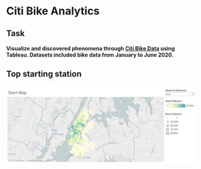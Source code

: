 # Citi Bike Analytics

## Task

#### Visualize and discovered phenomena through [Citi Bike Data](https://www.citibikenyc.com/system-data) using Tableau. Datasets included bike data from January to June 2020.

## Top starting station
![start map](images/start_map.png)

